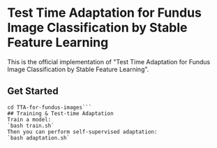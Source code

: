 # Test Time Adaptation for Fundus Image Classification by Stable Feature Learning
This is the official implementation of "Test Time Adaptation for Fundus Image Classification by Stable Feature Learning".
## Get Started
```git clone https://github.com/Casperqian/TTA-for-fundus-images.git \ 
cd TTA-for-fundus-images```
## Training & Test-time Adaptation
Train a model:   
`bash train.sh`   
Then you can perform self-supervised adaptation:   
`bash adaptation.sh`   


